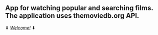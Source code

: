 ## App for watching popular and searching films. The application uses themoviedb.org API.

⬇ [_Welcome!_](https://stm-netlify.netlify.app/) ⬇

<a href="https://stm-netlify.netlify.app/"></a>
